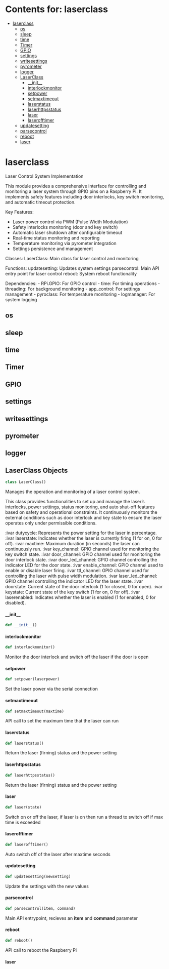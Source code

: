# Contents for: laserclass

* [laserclass](#laserclass)
  * [os](#laserclass.os)
  * [sleep](#laserclass.sleep)
  * [time](#laserclass.time)
  * [Timer](#laserclass.Timer)
  * [GPIO](#laserclass.GPIO)
  * [settings](#laserclass.settings)
  * [writesettings](#laserclass.writesettings)
  * [pyrometer](#laserclass.pyrometer)
  * [logger](#laserclass.logger)
  * [LaserClass](#laserclass.LaserClass)
    * [\_\_init\_\_](#laserclass.LaserClass.__init__)
    * [interlockmonitor](#laserclass.LaserClass.interlockmonitor)
    * [setpower](#laserclass.LaserClass.setpower)
    * [setmaxtimeout](#laserclass.LaserClass.setmaxtimeout)
    * [laserstatus](#laserclass.LaserClass.laserstatus)
    * [laserhttpsstatus](#laserclass.LaserClass.laserhttpsstatus)
    * [laser](#laserclass.LaserClass.laser)
    * [laserofftimer](#laserclass.LaserClass.laserofftimer)
  * [updatesetting](#laserclass.updatesetting)
  * [parsecontrol](#laserclass.parsecontrol)
  * [reboot](#laserclass.reboot)
  * [laser](#laserclass.laser)

<a id="laserclass"></a>

# laserclass

Laser Control System Implementation

This module provides a comprehensive interface for controlling and monitoring a laser system
through GPIO pins on a Raspberry Pi. It implements safety features including door interlocks,
key switch monitoring, and automatic timeout protection.

Key Features:
- Laser power control via PWM (Pulse Width Modulation)
- Safety interlocks monitoring (door and key switch)
- Automatic laser shutdown after configurable timeout
- Real-time status monitoring and reporting
- Temperature monitoring via pyrometer integration
- Settings persistence and management

Classes:
    LaserClass: Main class for laser control and monitoring

Functions:
    updatesetting: Updates system settings
    parsecontrol: Main API entry point for laser control
    reboot: System reboot functionality

Dependencies:
    - RPi.GPIO: For GPIO control
    - time: For timing operations
    - threading: For background monitoring
    - app_control: For settings management
    - pyroclass: For temperature monitoring
    - logmanager: For system logging

<a id="laserclass.os"></a>

## os

<a id="laserclass.sleep"></a>

## sleep

<a id="laserclass.time"></a>

## time

<a id="laserclass.Timer"></a>

## Timer

<a id="laserclass.GPIO"></a>

## GPIO

<a id="laserclass.settings"></a>

## settings

<a id="laserclass.writesettings"></a>

## writesettings

<a id="laserclass.pyrometer"></a>

## pyrometer

<a id="laserclass.logger"></a>

## logger

<a id="laserclass.LaserClass"></a>

## LaserClass Objects

```python
class LaserClass()
```

Manages the operation and monitoring of a laser control system.

This class provides functionalities to set up and manage the laser’s
interlocks, power settings, status monitoring, and auto shut-off features
based on safety and operational constraints. It continuously monitors the
external conditions such as door interlock and key state to ensure the
laser operates only under permissible conditions.

:ivar dutycycle: Represents the power setting for the laser in percentage.
:ivar laserstate: Indicates whether the laser is currently firing (1 for on, 0 for off).
:ivar maxtime: Maximum duration (in seconds) the laser can continuously run.
:ivar key_channel: GPIO channel used for monitoring the key switch state.
:ivar door_channel: GPIO channel used for monitoring the door interlock state.
:ivar door_led_channel: GPIO channel controlling the indicator LED for the door state.
:ivar enable_channel: GPIO channel used to enable or disable laser firing.
:ivar ttl_channel: GPIO channel used for controlling the laser with pulse width modulation.
:ivar laser_led_channel: GPIO channel controlling the indicator LED for the laser state.
:ivar doorstate: Current state of the door interlock (1 for closed, 0 for open).
:ivar keystate: Current state of the key switch (1 for on, 0 for off).
:ivar laserenabled: Indicates whether the laser is enabled (1 for enabled, 0 for disabled).

<a id="laserclass.LaserClass.__init__"></a>

#### \_\_init\_\_

```python
def __init__()
```

<a id="laserclass.LaserClass.interlockmonitor"></a>

#### interlockmonitor

```python
def interlockmonitor()
```

Monitor the door interlock and switch off the laser if the door is open

<a id="laserclass.LaserClass.setpower"></a>

#### setpower

```python
def setpower(laserpower)
```

Set the laser power via the serial connection

<a id="laserclass.LaserClass.setmaxtimeout"></a>

#### setmaxtimeout

```python
def setmaxtimeout(maxtime)
```

API call to set the maximum time that the laser can run

<a id="laserclass.LaserClass.laserstatus"></a>

#### laserstatus

```python
def laserstatus()
```

Return the laser (firning) status and the power setting

<a id="laserclass.LaserClass.laserhttpsstatus"></a>

#### laserhttpsstatus

```python
def laserhttpsstatus()
```

Return the laser (firning) status and the power setting

<a id="laserclass.LaserClass.laser"></a>

#### laser

```python
def laser(state)
```

Switch on or off the laser, if laser is on then run a thread to switch off if max time is exceeded

<a id="laserclass.LaserClass.laserofftimer"></a>

#### laserofftimer

```python
def laserofftimer()
```

Auto switch off of the laser after maxtime seconds

<a id="laserclass.updatesetting"></a>

#### updatesetting

```python
def updatesetting(newsetting)
```

Update the settings with the new values

<a id="laserclass.parsecontrol"></a>

#### parsecontrol

```python
def parsecontrol(item, command)
```

Main API entrypoint, recieves an **item** and **command** parameter

<a id="laserclass.reboot"></a>

#### reboot

```python
def reboot()
```

API call to reboot the Raspberry Pi

<a id="laserclass.laser"></a>

#### laser

